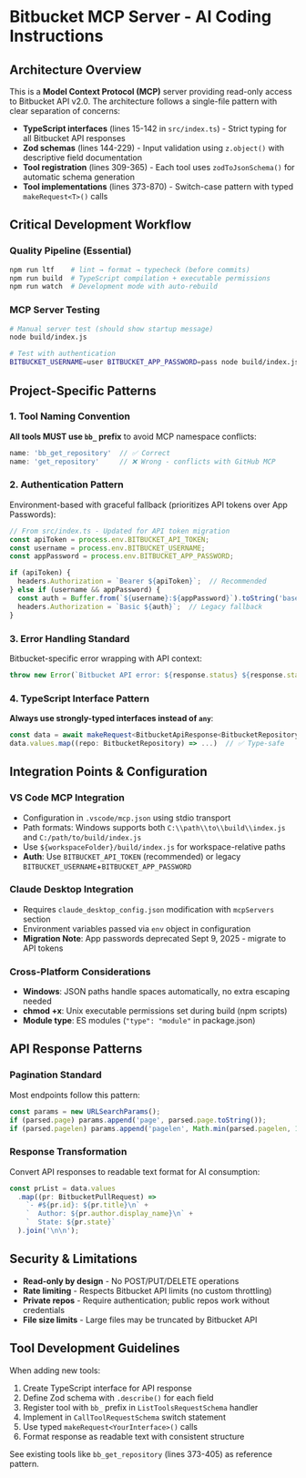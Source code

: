# Bitbucket MCP Server - AI Coding Instructions

## Architecture Overview

This is a **Model Context Protocol (MCP)** server providing read-only access to Bitbucket API v2.0. The architecture follows a single-file pattern with clear separation of concerns:

- **TypeScript interfaces** (lines 15-142 in `src/index.ts`) - Strict typing for all Bitbucket API responses
- **Zod schemas** (lines 144-229) - Input validation using `z.object()` with descriptive field documentation
- **Tool registration** (lines 309-365) - Each tool uses `zodToJsonSchema()` for automatic schema generation
- **Tool implementations** (lines 373-870) - Switch-case pattern with typed `makeRequest<T>()` calls

## Critical Development Workflow

### Quality Pipeline (Essential)
```bash
npm run ltf    # lint → format → typecheck (before commits)
npm run build  # TypeScript compilation + executable permissions
npm run watch  # Development mode with auto-rebuild
```

### MCP Server Testing
```bash
# Manual server test (should show startup message)
node build/index.js

# Test with authentication
BITBUCKET_USERNAME=user BITBUCKET_APP_PASSWORD=pass node build/index.js
```

## Project-Specific Patterns

### 1. Tool Naming Convention
**All tools MUST use `bb_` prefix** to avoid MCP namespace conflicts:
```typescript
name: 'bb_get_repository'  // ✅ Correct
name: 'get_repository'     // ❌ Wrong - conflicts with GitHub MCP
```

### 2. Authentication Pattern
Environment-based with graceful fallback (prioritizes API tokens over App Passwords):
```typescript
// From src/index.ts - Updated for API token migration
const apiToken = process.env.BITBUCKET_API_TOKEN;
const username = process.env.BITBUCKET_USERNAME;
const appPassword = process.env.BITBUCKET_APP_PASSWORD;

if (apiToken) {
  headers.Authorization = `Bearer ${apiToken}`;  // Recommended
} else if (username && appPassword) {
  const auth = Buffer.from(`${username}:${appPassword}`).toString('base64');
  headers.Authorization = `Basic ${auth}`;  // Legacy fallback
}
```

### 3. Error Handling Standard
Bitbucket-specific error wrapping with API context:
```typescript
throw new Error(`Bitbucket API error: ${response.status} ${response.statusText} - ${errorText}`);
```

### 4. TypeScript Interface Pattern
**Always use strongly-typed interfaces instead of `any`**:
```typescript
const data = await makeRequest<BitbucketApiResponse<BitbucketRepository>>(url);
data.values.map((repo: BitbucketRepository) => ...)  // ✅ Type-safe
```

## Integration Points & Configuration

### VS Code MCP Integration
- Configuration in `.vscode/mcp.json` using stdio transport
- Path formats: Windows supports both `C:\\path\\to\\build\\index.js` and `C:/path/to/build/index.js`
- Use `${workspaceFolder}/build/index.js` for workspace-relative paths
- **Auth**: Use `BITBUCKET_API_TOKEN` (recommended) or legacy `BITBUCKET_USERNAME`+`BITBUCKET_APP_PASSWORD`

### Claude Desktop Integration
- Requires `claude_desktop_config.json` modification with `mcpServers` section
- Environment variables passed via `env` object in configuration
- **Migration Note**: App passwords deprecated Sept 9, 2025 - migrate to API tokens

### Cross-Platform Considerations
- **Windows**: JSON paths handle spaces automatically, no extra escaping needed
- **chmod +x**: Unix executable permissions set during build (npm scripts)
- **Module type**: ES modules (`"type": "module"` in package.json)

## API Response Patterns

### Pagination Standard
Most endpoints follow this pattern:
```typescript
const params = new URLSearchParams();
if (parsed.page) params.append('page', parsed.page.toString());
if (parsed.pagelen) params.append('pagelen', Math.min(parsed.pagelen, 100).toString());
```

### Response Transformation
Convert API responses to readable text format for AI consumption:
```typescript
const prList = data.values
  .map((pr: BitbucketPullRequest) => 
    `- #${pr.id}: ${pr.title}\n` +
    `  Author: ${pr.author.display_name}\n` +
    `  State: ${pr.state}`
  ).join('\n\n');
```

## Security & Limitations

- **Read-only by design** - No POST/PUT/DELETE operations
- **Rate limiting** - Respects Bitbucket API limits (no custom throttling)
- **Private repos** - Require authentication; public repos work without credentials
- **File size limits** - Large files may be truncated by Bitbucket API

## Tool Development Guidelines

When adding new tools:
1. Create TypeScript interface for API response
2. Define Zod schema with `.describe()` for each field
3. Register tool with `bb_` prefix in `ListToolsRequestSchema` handler
4. Implement in `CallToolRequestSchema` switch statement
5. Use typed `makeRequest<YourInterface>()` calls
6. Format response as readable text with consistent structure

See existing tools like `bb_get_repository` (lines 373-405) as reference pattern.
